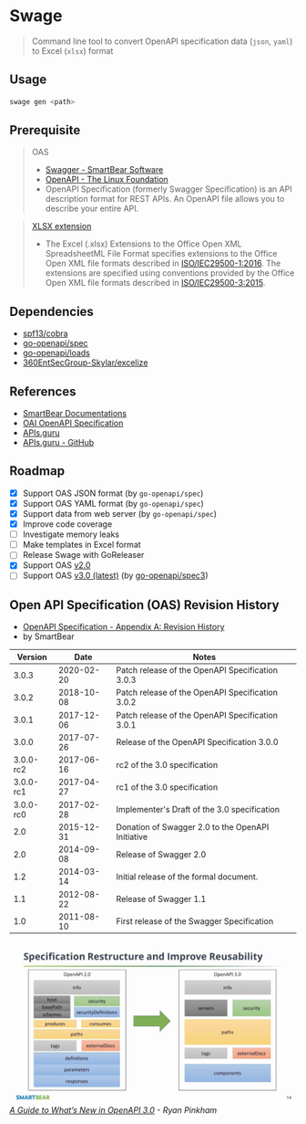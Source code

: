 # Swage

> Command line tool to convert OpenAPI specification data (`json`, `yaml`) to Excel (`xlsx`) format

## Usage

```bash
swage gen <path>
```

## Prerequisite

> OAS
>
> - [Swagger - SmartBear Software](https://swagger.io/docs/specification/about)
> - [OpenAPI - The Linux Foundation](https://www.openapis.org/about)
> - OpenAPI Specification (formerly Swagger Specification) is an API description format for REST APIs. An OpenAPI file allows you to describe your entire API.

> [XLSX extension](https://docs.microsoft.com/en-us/openspecs/office_standards/ms-xlsx/)
>
> - The Excel (.xlsx) Extensions to the Office Open XML SpreadsheetML File Format specifies extensions
>   to the Office Open XML file formats described in [ISO/IEC29500-1:2016](https://www.iso.org/standard/71691.html).
>   The extensions are specified using conventions provided by the Office Open XML file formats
>   described in [ISO/IEC29500-3:2015](https://www.iso.org/standard/65533.html).

## Dependencies

- [spf13/cobra](https://github.com/spf13/cobra)
- [go-openapi/spec](https://github.com/go-openapi/spec)
- [go-openapi/loads](https://github.com/go-openapi/loads)
- [360EntSecGroup-Skylar/excelize](https://github.com/360EntSecGroup-Skylar/excelize)

## References

- [SmartBear Documentations](https://swagger.io/docs/specification)
- [OAI OpenAPI Specification](https://github.com/OAI/OpenAPI-Specification)
- [APIs.guru](https://apis.guru/browse-apis/)
- [APIs.guru - GitHub](https://github.com/APIs-guru/openapi-directory)

## Roadmap

- [x] Support OAS JSON format (by `go-openapi/spec`)
- [x] Support OAS YAML format (by `go-openapi/spec`)
- [x] Support data from web server (by `go-openapi/spec`)
- [x] Improve code coverage
- [ ] Investigate memory leaks
- [ ] Make templates in Excel format
- [ ] Release Swage with GoReleaser
- [x] Support OAS [v2.0](http://spec.openapis.org/oas/v2.0)
- [ ] Support OAS [v3.0 (latest)](http://spec.openapis.org/oas/v3.0.3) (by [go-openapi/spec3](https://github.com/go-openapi/spec3))

## Open API Specification (OAS) Revision History

- [OpenAPI Specification - Appendix A: Revision History](https://swagger.io/specification/#appendix-a-revision-history)
- by SmartBear

| Version   | Date       | Notes                                             |
| --------- | ---------- | ------------------------------------------------- |
| 3.0.3     | 2020-02-20 | Patch release of the OpenAPI Specification 3.0.3  |
| 3.0.2     | 2018-10-08 | Patch release of the OpenAPI Specification 3.0.2  |
| 3.0.1     | 2017-12-06 | Patch release of the OpenAPI Specification 3.0.1  |
| 3.0.0     | 2017-07-26 | Release of the OpenAPI Specification 3.0.0        |
| 3.0.0-rc2 | 2017-06-16 | rc2 of the 3.0 specification                      |
| 3.0.0-rc1 | 2017-04-27 | rc1 of the 3.0 specification                      |
| 3.0.0-rc0 | 2017-02-28 | Implementer's Draft of the 3.0 specification      |
| 2.0       | 2015-12-31 | Donation of Swagger 2.0 to the OpenAPI Initiative |
| 2.0       | 2014-09-08 | Release of Swagger 2.0                            |
| 1.2       | 2014-03-14 | Initial release of the formal document.           |
| 1.1       | 2012-08-22 | Release of Swagger 1.1                            |
| 1.0       | 2011-08-10 | First release of the Swagger Specification        |

![OAS Version](./oas-version.jpg)
*[A Guide to What’s New in OpenAPI 3.0](https://swagger.io/blog/news/whats-new-in-openapi-3-0/) - Ryan Pinkham*
